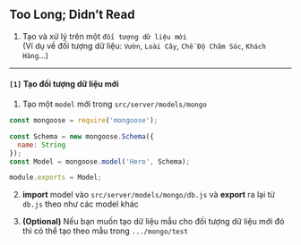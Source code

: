 ## **Too Long; Didn’t Read**
1. Tạo và xử lý trên một `đối tượng dữ liệu mới`<br>
  (Ví dụ về đối tượng dữ liệu: `Vườn`, `Loài Cây`, `Chế Độ Chăm Sóc`, `Khách Hàng`...)


---

#### `[1]` Tạo đối tượng dữ liệu mới
1. Tạo một `model` mới trong `src/server/models/mongo`
```js
const mongoose = require('mongoose');

const Schema = new mongoose.Schema({
  name: String
});
const Model = mongoose.model('Hero', Schema);

module.exports = Model;
```

2. **import** model vào `src/server/models/mongo/db.js` và **export** ra lại từ `db.js` theo như các model khác

3. **(Optional)** Nếu bạn muốn tạo dữ liệu mẫu cho đối tượng dữ liệu mới đó thì có thể tạo theo mẫu trong `.../mongo/test`
